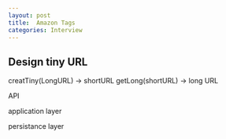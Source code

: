 ```yaml
---
layout: post
title:  Amazon Tags
categories: Interview
---
```


## Design tiny URL
creatTiny(LongURL) -> shortURL
getLong(shortURL) -> long URL

API

application layer

persistance layer